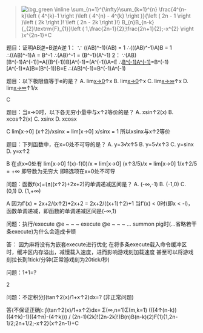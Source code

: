 > <img src="https://latex.codecogs.com/svg.image?\bg_green&space;\inline&space;\sum_{n=1}^{\infty}\sum_{k=1}^{n}&space;\frac{4^{n-k}\left&space;(&space;4^{k}-1&space;\right&space;)\left&space;(&space;4^{n}&space;-&space;4^{k}&space;\right&space;)}{\left&space;(&space;2n&space;-&space;1&space;\right&space;)\left&space;(&space;2k&space;\right&space;)!&space;\left&space;(&space;2n&space;-&space;2k&space;\right&space;)!}&space;B_{n}B_{n-k}&space;{_{2}\textrm{F}_{1}}\left&space;(&space;1,\frac{2n-1}{2};\frac{2n&plus;1}{2};-x^{2}&space;\right&space;)x^{2n-1}&plus;C" title="\bg_green \inline \sum_{n=1}^{\infty}\sum_{k=1}^{n} \frac{4^{n-k}\left ( 4^{k}-1 \right )\left ( 4^{n} - 4^{k} \right )}{\left ( 2n - 1 \right )\left ( 2k \right )! \left ( 2n - 2k \right )!} B_{n}B_{n-k} {_{2}\textrm{F}_{1}}\left ( 1,\frac{2n-1}{2};\frac{2n+1}{2};-x^{2} \right )x^{2n-1}+C" />

题目：证明AB逆=B逆A逆
1：
∵ ((AB)^-1)(AB) = 1
∴(((AB)^-1)A)B = 1
∴((AB)^-1)A = B^-1
∴(AB)^-1 = (B^-1)(A^-1)
2：
∵(AB)[B^(-1)A^(-1)]=A[(B^(-1))B]A^(-1)=(A^(-1))A=E
∴[B^(-1)A^(-1)](AB)=B^(-1)[A^(-1)*A]B=(B^(-1))B=E
∴(AB)^(-1)=B^(-1)A^(-1)

题目：以下极限值等于e的是？
A. lim[x→0](1+1/x)↑x
B. lim[x→0](1+x)↑x
C. lim[x→∞](1+1/x)↑x
D. lim[x→∞](1+x)↑1/x

C

题目：当x→0时，以下各无穷小量中与x↑2等价的是？
A. xsin↑2(x)
B. xcos↑2(x)
C. xsinx
D. xcosx

C
lim[x→0] (x↑2)/xsinx = lim[x→0] x/sinx = 1
所以xsinx与x↑2等价

题目：下列函数中，在x=0处不可导的是？
A. y=3√x↑5
B. y=5√x↑3
C. y=sinx
D. y=x↑2

B
在点x=0处有
lim[x→0] f(x)-f(0)/x = lim[x→0] (x↑3/5)/x = lim[x→0] 1/x↑2/5 = +∞
即导数为无穷大
即B选项在x=0处不可导

问题：函数f(x)=㏑((x↑2)+2x+2)的单调递减区间是？
A. (-∞,-1)
B. (-1,0)
C. (0,1)
D. (1,+∞)

A
因为f′(x) = 2x+2/(x↑2)+2x+2 = 2x+2/((x+1)↑2)+1
当f′(x) < 0时(即x < -l)，函数单调递减，即函数的单调递减区间是(-∞,1)

问题：执行/execute @e ~ ~ ~ execute @e ~ ~ ~ ... summon pig时(...省略若干条execute)为什么会造成卡顿

答：
因为麻将没有为嵌套execute进行优化
在将多条execute载入命令缓冲区时，缓冲区内存溢出，减慢载入速度，进而影响游戏刻加载速度
甚至可以将游戏刻拉长到1tick/分钟(正常游戏刻为20tick/秒)

问题：1+1=?

2

问题：不定积分∫(tan↑2(x)/1+x↑2)dx=?   (非正常问题)

答(不保证正确):
∫(tan↑2(x)/1+x↑2)dx=
Σ(∞,n=1)Σ(m,k=1) (((4↑(n-k))((4↑k)-1)((4↑n)-(4↑k))) / (2n-1)(2k)!(2n-2k)!)B(n)B(n-k)(2)F(1){1,2n-1/2;2n+1/2;-x↑2}(x↑2n-1)+C
